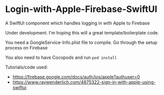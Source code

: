 # Login-with-Apple-Firebase-SwiftUI
A SwiftUI component which handles logging in with Apple to Firebase

Under development. I'm hoping this will a great template/boilerplate code.


You need a GoogleService-Info.plist file to compile. Go through the setup process on Firebase

You also need to have Cocopods and run `pod install`


Tutorials/code used:
 - https://firebase.google.com/docs/auth/ios/apple?authuser=0
 - https://www.raywenderlich.com/4875322-sign-in-with-apple-using-swiftui
